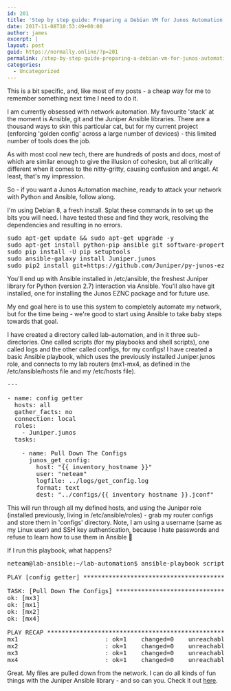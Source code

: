 ```yaml
---
id: 201
title: 'Step by step guide: Preparing a Debian VM for Junos Automation'
date: 2017-11-08T10:53:49+00:00
author: james
excerpt: |
layout: post
guid: https://normally.online/?p=201
permalink: /step-by-step-guide-preparing-a-debian-vm-for-junos-automation/
categories:
  - Uncategorized
---
```

This is a bit specific, and, like most of my posts - a cheap way for me to remember something next time I need to do it.

I am currently obsessed with network automation. My favourite 'stack' at the moment is Ansible, git and the Juniper Ansible libraries. There are a thousand ways to skin this particular cat, but for my current project (enforcing 'golden config' across a large number of devices) - this limited number of tools does the job.

As with most cool new tech, there are hundreds of posts and docs, most of which are similar enough to give the illusion of cohesion, but all critically different when it comes to the nitty-gritty, causing confusion and angst. At least, that's my impression.

So - if you want a Junos Automation machine, ready to attack your network with Python and Ansible, follow along.

<!--end_excerpt-->

I'm using Debian 8, a fresh install. Splat these commands in to set up the bits you will need. I have tested these and find they work, resolving the dependencies and resulting in no errors.

<pre class="lang:default decode:true">sudo apt-get update && sudo apt-get upgrade -y
sudo apt-get install python-pip ansible git software-properties-common
sudo pip install -U pip setuptools
sudo ansible-galaxy install Juniper.junos
sudo pip2 install git+https://github.com/Juniper/py-junos-eznc.git</pre>

You'll end up with Ansible installed in /etc/ansible, the freshest Juniper library for Python (version 2.7) interaction via Ansible. You'll also have git installed, one for installing the Junos EZNC package and for future use.

My end goal here is to use this system to completely automate my network, but for the time being - we're good to start using Ansible to take baby steps towards that goal.

I have created a directory called lab-automation, and in it three sub-directories. One called scripts (for my playbooks and shell scripts), one called logs and the other called configs, for my configs! I have created a basic Ansible playbook, which uses the previously installed Juniper.junos role, and connects to my lab routers (mx1-mx4, as defined in the /etc/ansible/hosts file and my /etc/hosts file).

<pre class="lang:default decode:true " title="Config Getter YML">---

- name: config getter
  hosts: all
  gather_facts: no
  connection: local
  roles:
    - Juniper.junos
  tasks:

    - name: Pull Down The Configs
      junos_get_config:
        host: "{{ inventory_hostname }}"
        user: "neteam"
        logfile: ../logs/get_config.log
        format: text
        dest: "../configs/{{ inventory_hostname }}.jconf"</pre>

This will run through all my defined hosts, and using the Juniper role (installed previously, living in /etc/ansible/roles) - grab my router configs and store them in 'configs' directory. Note, I am using a username (same as my Linux user) and SSH key authentication, because I hate passwords and refuse to learn how to use them in Ansible 🙂

If I run this playbook, what happens?

<pre class="lang:default decode:true ">neteam@lab-ansible:~/lab-automation$ ansible-playbook scripts/config_getter.yml

PLAY [config getter] **********************************************************

TASK: [Pull Down The Configs] *************************************************
ok: [mx3]
ok: [mx1]
ok: [mx2]
ok: [mx4]

PLAY RECAP ********************************************************************
mx1                        : ok=1    changed=0    unreachable=0    failed=0
mx2                        : ok=1    changed=0    unreachable=0    failed=0
mx3                        : ok=1    changed=0    unreachable=0    failed=0
mx4                        : ok=1    changed=0    unreachable=0    failed=0</pre>

Great. My files are pulled down from the network. I can do all kinds of fun things with the Juniper Ansible library - and so can you. Check it out [here](http://junos-ansible-modules.readthedocs.io/en/1.4.3/index.html).